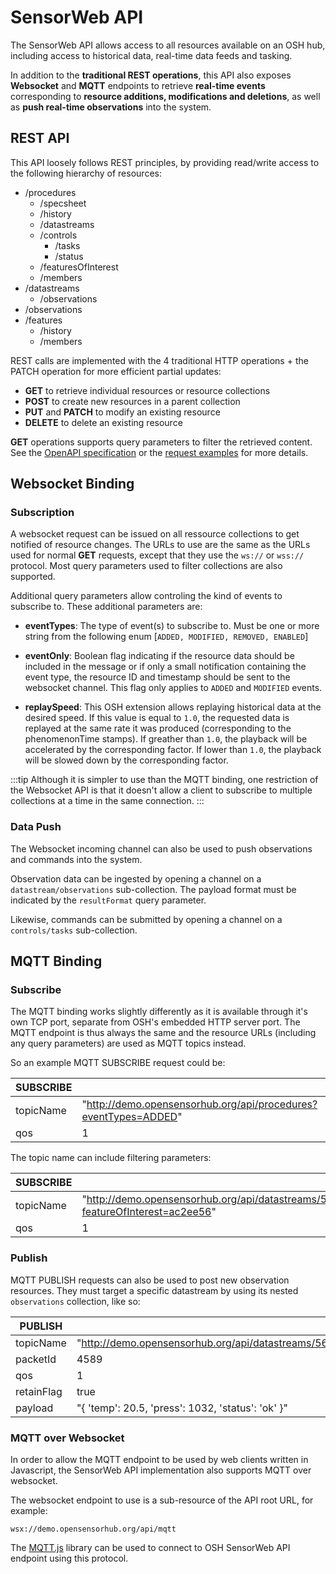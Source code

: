 # SensorWeb API

The SensorWeb API allows access to all resources available on an OSH hub, including access to historical data, real-time data feeds and tasking.

In addition to the **traditional REST operations**, this API also exposes **Websocket** and **MQTT** endpoints to retrieve **real-time events** corresponding to **resource additions, modifications and deletions**, as well as **push real-time observations** into the system.


## REST API

This API loosely follows REST principles, by providing read/write access to the following hierarchy of resources:

  - /procedures
    - /specsheet
    - /history
    - /datastreams
    - /controls
      - /tasks
      - /status
    - /featuresOfInterest
    - /members
  - /datastreams
    - /observations
  - /observations
  - /features
    - /history
    - /members

REST calls are implemented with the 4 traditional HTTP operations + the PATCH operation for more efficient partial updates:

  - **GET** to retrieve individual resources or resource collections
  - **POST** to create new resources in a parent collection
  - **PUT** and **PATCH** to modify an existing resource
  - **DELETE** to delete an existing resource
  
**GET** operations supports query parameters to filter the retrieved content. See the [OpenAPI specification](./openapi) or the [request examples](./examples) for more details.
 


## Websocket Binding

### Subscription

A websocket request can be issued on all ressource collections to get notified of resource changes. The URLs to use are the same as the URLs used for normal **GET** requests, except that they use the `ws://` or `wss://` protocol. Most query parameters used to filter collections are also supported.

Additional query parameters allow controling the kind of events to subscribe to. These additional parameters are:

  - **eventTypes**: The type of event(s) to subscribe to. Must be one or more string from the following enum [`ADDED, MODIFIED, REMOVED, ENABLED`]
  
  - **eventOnly**: Boolean flag indicating if the resource data should be included in the message or if only a small notification containing the event type, the resource ID and timestamp should be sent to the websocket channel. This flag only applies to `ADDED` and `MODIFIED` events.
  
  - **replaySpeed**: This OSH extension allows replaying historical data at the desired speed. If this value is equal to `1.0`, the requested data is replayed at the same rate it was produced (corresponding to the phenomenonTime stamps). If greather than `1.0`, the playback will be accelerated by the corresponding factor. If lower than `1.0`, the playback will be slowed down by the corresponding factor.
  
:::tip
Although it is simpler to use than the MQTT binding, one restriction of the Websocket API is that it doesn't allow a client to subscribe to multiple collections at a time in the same connection.
:::

### Data Push

The Websocket incoming channel can also be used to push observations and commands into the system.

Observation data can be ingested by opening a channel on a `datastream/observations` sub-collection. The payload format must be indicated by the `resultFormat` query parameter.

Likewise, commands can be submitted by opening a channel on a `controls/tasks` sub-collection. 



## MQTT Binding

### Subscribe

The MQTT binding works slightly differently as it is available through it's own TCP port, separate from OSH's embedded HTTP server port. The MQTT endpoint is thus always the same and the resource URLs (including any query parameters) are used as MQTT topics instead.

So an example MQTT SUBSCRIBE request could be:

| **SUBSCRIBE** |               |
| ------------- |:--------------|
| topicName     | "http://demo.opensensorhub.org/api/procedures?eventTypes=ADDED" |
| qos           | 1             |

The topic name can include filtering parameters:

| **SUBSCRIBE** |               |
| ------------- |:--------------|
| topicName     | "http://demo.opensensorhub.org/api/datastreams/56ef1c2/observations?featureOfInterest=ac2ee56" |
| qos           | 1             |


### Publish
 
MQTT PUBLISH requests can also be used to post new observation resources. They must target a specific datastream by using its nested `observations` collection, like so:

| **PUBLISH**   |               |
| ------------- |:--------------|
| topicName     | "http://demo.opensensorhub.org/api/datastreams/56ef1c2/observations" |
| packetId      | 4589          |
| qos           | 1             |
| retainFlag    | true          |
| payload       | "{ 'temp': 20.5, 'press': 1032, 'status': 'ok' }" |

### MQTT over Websocket

In order to allow the MQTT endpoint to be used by web clients written in Javascript, the SensorWeb API implementation also supports MQTT over websocket.

The websocket endpoint to use is a sub-resource of the API root URL, for example:

`wsx://demo.opensensorhub.org/api/mqtt`


The [MQTT.js](https://github.com/mqttjs) library can be used to connect to OSH SensorWeb API endpoint using this protocol.









